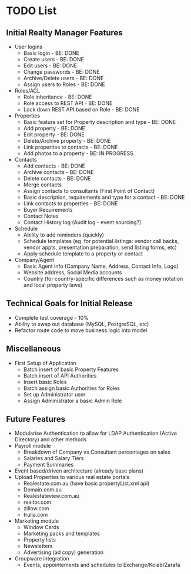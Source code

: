 TODO List
==========

Initial Realty Manager Features
-------------------------------
- User logins
	- Basic login - BE: DONE
	- Create users - BE: DONE
	- Edit users - BE: DONE
	- Change passwords - BE: DONE
	- Archive/Delete users - BE: DONE
	- Assign users to Roles - BE: DONE
- Roles/ACL
	- Role inheritance - BE: DONE
	- Role access to REST API - BE: DONE
	- Lock down REST API based on Role - BE: DONE
- Properties
	- Basic feature set for Property description and type - BE: DONE
	- Add property - BE: DONE
	- Edit property - BE: DONE
	- Delete/Archive property - BE: DONE
	- Link properties to contacts - BE: DONE
	- Add photos to a property - BE: IN PROGRESS
- Contacts
	- Add contacts - BE: DONE
	- Archive contacts - BE: DONE
	- Delete contacts - BE: DONE
	- Merge contacts
	- Assign contacts to consultants (First Point of Contact)
	- Basic description, requirements and type for a contact - BE: DONE
	- Link contacts to properties - BE: DONE
	- Buyer Requirements
	- Contact Notes
	- Contact History log (Audit log - event sourcing?)
- Schedule
	- Ability to add reminders (quickly)
	- Schedule templates (eg. for potential listings: vendor call backs, vendor appts, presentation preparation, send listing forms, etc)
	- Apply schedule template to a property or contact
- Company/Agent
	- Basic Agent info (Company Name, Address, Contact Info, Logo)
	- Website address, Social Media accounts
	- Country (for country-specific differences such as money notation and local property laws)

Technical Goals for Initial Release
-----------------------------------
- Complete test coverage - 10%
- Ability to swap out database (MySQL, PostgreSQL, etc)
- Refactor route code to move business logic into model

Miscellaneous
-------------
- First Setup of Application
	- Batch insert of basic Property Features
	- Batch insert of API Authorities
	- Insert basic Roles
	- Batch assign basic Authorities for Roles
	- Set up Administrator user
	- Assign Administrator a basic Admin Role

Future Features
---------------
- Modularise Authentication to allow for LDAP Authentication (Active Directory) and other methods
- Payroll module
	- Breakdown of Company vs Consultant percentages on sales
	- Salaries and Salary Tiers
	- Payment Summaries
- Event based/driven architecture (already base plans)
- Upload Properties to various real estate portals
	- Realestate.com.au (have basic propertyList.xml api)
	- Domain.com.au
	- Realestateview.com.au
	- realtor.com
	- zillow.com
	- trulia.com
- Marketing module
	- Window Cards
	- Marketing packs and templates
	- Property lists
	- Newsletters
	- Advertising (ad copy) generation
- Groupware integration
	- Events, appointements and schedules to Exchange/Kolab/Zarafa
